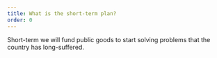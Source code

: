 ```yaml
---
title: What is the short-term plan?
order: 0
---
```


Short-term we will fund public goods to start solving problems that the country has long-suffered.
